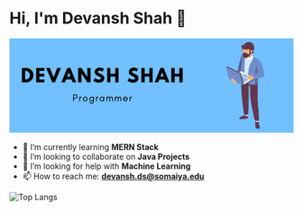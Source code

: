 # Hi, I'm Devansh Shah 👋
![Intro](img.png)

<!--- 🔭 I’m currently working on **Django** -->
- 🌱 I’m currently learning **MERN Stack**
- 👯 I’m looking to collaborate on **Java Projects**
- 🤔 I’m looking for help with **Machine Learning**
- 📫 How to reach me: **devansh.ds@somaiya.edu**

![Top Langs](https://github-readme-stats.vercel.app/api/top-langs/?username=devansh2805&theme=tokyonight&show_icons=true)

